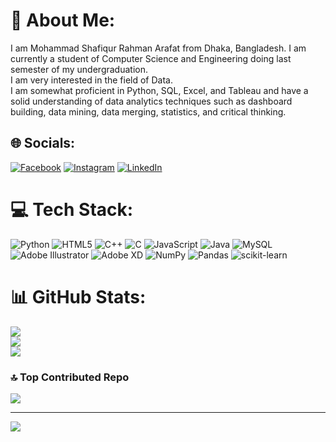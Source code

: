 # 💫 About Me:
I am Mohammad Shafiqur Rahman Arafat from Dhaka, Bangladesh. I am currently a student of Computer Science and Engineering doing last semester of my undergraduation.<br>I am very interested in the field of Data.<br>I am somewhat proficient in Python, SQL, Excel, and Tableau and have a solid understanding of data analytics techniques such as dashboard building, data mining, data merging, statistics, and critical thinking.


## 🌐 Socials:
[![Facebook](https://img.shields.io/badge/Facebook-%231877F2.svg?logo=Facebook&logoColor=white)](https://facebook.com/https://www.facebook.com/shafiq.afat/) [![Instagram](https://img.shields.io/badge/Instagram-%23E4405F.svg?logo=Instagram&logoColor=white)](https://instagram.com/shafiq_afat) [![LinkedIn](https://img.shields.io/badge/LinkedIn-%230077B5.svg?logo=linkedin&logoColor=white)](https://linkedin.com/in/https://www.linkedin.com/in/shafiq-afat/) 

# 💻 Tech Stack:
![Python](https://img.shields.io/badge/python-3670A0?style=for-the-badge&logo=python&logoColor=ffdd54) ![HTML5](https://img.shields.io/badge/html5-%23E34F26.svg?style=for-the-badge&logo=html5&logoColor=white) ![C++](https://img.shields.io/badge/c++-%2300599C.svg?style=for-the-badge&logo=c%2B%2B&logoColor=white) ![C](https://img.shields.io/badge/c-%2300599C.svg?style=for-the-badge&logo=c&logoColor=white) ![JavaScript](https://img.shields.io/badge/javascript-%23323330.svg?style=for-the-badge&logo=javascript&logoColor=%23F7DF1E) ![Java](https://img.shields.io/badge/java-%23ED8B00.svg?style=for-the-badge&logo=java&logoColor=white) ![MySQL](https://img.shields.io/badge/mysql-%2300f.svg?style=for-the-badge&logo=mysql&logoColor=white) ![Adobe Illustrator](https://img.shields.io/badge/adobeillustrator-%23FF9A00.svg?style=for-the-badge&logo=adobeillustrator&logoColor=white) ![Adobe XD](https://img.shields.io/badge/Adobe%20XD-470137?style=for-the-badge&logo=Adobe%20XD&logoColor=#FF61F6) ![NumPy](https://img.shields.io/badge/numpy-%23013243.svg?style=for-the-badge&logo=numpy&logoColor=white) ![Pandas](https://img.shields.io/badge/pandas-%23150458.svg?style=for-the-badge&logo=pandas&logoColor=white) ![scikit-learn](https://img.shields.io/badge/scikit--learn-%23F7931E.svg?style=for-the-badge&logo=scikit-learn&logoColor=white)
# 📊 GitHub Stats:
![](https://github-readme-stats.vercel.app/api?username=shafiqafat&theme=dark&hide_border=false&include_all_commits=false&count_private=false)<br/>
![](https://github-readme-streak-stats.herokuapp.com/?user=shafiqafat&theme=dark&hide_border=false)<br/>
![](https://github-readme-stats.vercel.app/api/top-langs/?username=shafiqafat&theme=dark&hide_border=false&include_all_commits=false&count_private=false&layout=compact)

### 🔝 Top Contributed Repo
![](https://github-contributor-stats.vercel.app/api?username=shafiqafat&limit=5&theme=dark&combine_all_yearly_contributions=true)

---
[![](https://visitcount.itsvg.in/api?id=shafiqafat&icon=0&color=0)](https://visitcount.itsvg.in)
